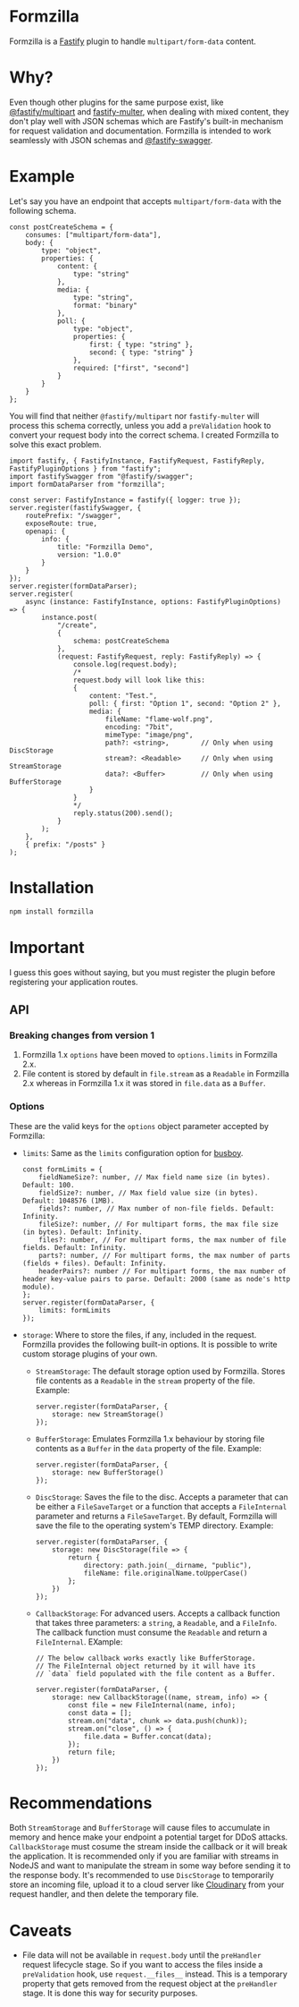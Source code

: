 # Formzilla

Formzilla is a [Fastify](http://fastify.io/) plugin to handle `multipart/form-data` content.

# Why?

Even though other plugins for the same purpose exist, like [@fastify/multipart][1] and [fastify-multer][2], when dealing with mixed content, they don't play well with JSON schemas which are Fastify's built-in mechanism for request validation and documentation. Formzilla is intended to work seamlessly with JSON schemas and [@fastify-swagger][3].

# Example

Let's say you have an endpoint that accepts `multipart/form-data` with the following schema.

```tsx
const postCreateSchema = {
	consumes: ["multipart/form-data"],
	body: {
		type: "object",
		properties: {
			content: {
				type: "string"
			},
			media: {
				type: "string",
				format: "binary"
			},
			poll: {
				type: "object",
				properties: {
					first: { type: "string" },
					second: { type: "string" }
				},
				required: ["first", "second"]
			}
		}
	}
};
```

You will find that neither `@fastify/multipart` nor `fastify-multer` will process this schema correctly, unless you add a `preValidation` hook to convert your request body into the correct schema. I created Formzilla to solve this exact problem.

```tsx
import fastify, { FastifyInstance, FastifyRequest, FastifyReply, FastifyPluginOptions } from "fastify";
import fastifySwagger from "@fastify/swagger";
import formDataParser from "formzilla";

const server: FastifyInstance = fastify({ logger: true });
server.register(fastifySwagger, {
	routePrefix: "/swagger",
	exposeRoute: true,
	openapi: {
		info: {
			title: "Formzilla Demo",
			version: "1.0.0"
		}
	}
});
server.register(formDataParser);
server.register(
	async (instance: FastifyInstance, options: FastifyPluginOptions) => {
		instance.post(
			"/create",
			{
				schema: postCreateSchema
			},
			(request: FastifyRequest, reply: FastifyReply) => {
				console.log(request.body);
				/*
				request.body will look like this:
				{
					content: "Test.",
					poll: { first: "Option 1", second: "Option 2" },
					media: {
						fileName: "flame-wolf.png",
						encoding: "7bit",
						mimeType: "image/png",
						path?: <string>,		// Only when using DiscStorage
						stream?: <Readable>		// Only when using StreamStorage
						data?: <Buffer>			// Only when using BufferStorage
					}
				}
				*/
				reply.status(200).send();
			}
		);
	},
	{ prefix: "/posts" }
);
```

# Installation

```sh
npm install formzilla
```

# Important

I guess this goes without saying, but you must register the plugin before registering your application routes.

## API

### Breaking changes from version 1

1. Formzilla 1.x `options` have been moved to `options.limits` in Formzilla 2.x.
2. File content is stored by default in `file.stream` as a `Readable` in Formzilla 2.x whereas in Formzilla 1.x it was stored in `file.data` as a `Buffer`.

### Options

These are the valid keys for the `options` object parameter accepted by Formzilla:

-   `limits`: Same as the `limits` configuration option for [busboy][4].

    ```tsx
    const formLimits = {
    	fieldNameSize?: number, // Max field name size (in bytes). Default: 100.
    	fieldSize?: number, // Max field value size (in bytes). Default: 1048576 (1MB).
    	fields?: number, // Max number of non-file fields. Default: Infinity.
    	fileSize?: number, // For multipart forms, the max file size (in bytes). Default: Infinity.
    	files?: number, // For multipart forms, the max number of file fields. Default: Infinity.
    	parts?: number, // For multipart forms, the max number of parts (fields + files). Default: Infinity.
    	headerPairs?: number // For multipart forms, the max number of header key-value pairs to parse. Default: 2000 (same as node's http module).
    };
    server.register(formDataParser, {
    	limits: formLimits
    });
    ```

-   `storage`: Where to store the files, if any, included in the request. Formzilla provides the following built-in options. It is possible to write custom storage plugins of your own.

    -   `StreamStorage`: The default storage option used by Formzilla. Stores file contents as a `Readable` in the `stream` property of the file. Example:
        ```tsx
        server.register(formDataParser, {
        	storage: new StreamStorage()
        });
        ```
    -   `BufferStorage`: Emulates Formzilla 1.x behaviour by storing file contents as a `Buffer` in the `data` property of the file. Example:
        ```tsx
        server.register(formDataParser, {
        	storage: new BufferStorage()
        });
        ```
    -   `DiscStorage`: Saves the file to the disc. Accepts a parameter that can be either a `FileSaveTarget` or a function that accepts a `FileInternal` parameter and returns a `FileSaveTarget`. By default, Formzilla will save the file to the operating system's TEMP directory. Example:
        ```tsx
        server.register(formDataParser, {
        	storage: new DiscStorage(file => {
        		return {
        			directory: path.join(__dirname, "public"),
        			fileName: file.originalName.toUpperCase()
        		};
        	})
        });
        ```
    -   `CallbackStorage`: For advanced users. Accepts a callback function that takes three parameters: a `string`, a `Readable`, and a `FileInfo`. The callback function must consume the `Readable` and return a `FileInternal`. EXample:

        ```tsx
        // The below callback works exactly like BufferStorage.
        // The FileInternal object returned by it will have its
        // `data` field populated with the file content as a Buffer.

        server.register(formDataParser, {
        	storage: new CallbackStorage((name, stream, info) => {
        		const file = new FileInternal(name, info);
        		const data = [];
        		stream.on("data", chunk => data.push(chunk));
        		stream.on("close", () => {
        			file.data = Buffer.concat(data);
        		});
        		return file;
        	})
        });
        ```

# Recommendations

Both `StreamStorage` and `BufferStorage` will cause files to accumulate in memory and hence make your endpoint a potential target for DDoS attacks. `CallbackStorage` must cosume the stream inside the callback or it will break the application. It is recommended only if you are familiar with streams in NodeJS and want to manipulate the stream in some way before sending it to the response body. It's recommended to use `DiscStorage` to temporarily store an incoming file, upload it to a cloud server like [Cloudinary][5] from your request handler, and then delete the temporary file.

# Caveats

-   File data will not be available in `request.body` until the `preHandler` request lifecycle stage. So if you want to access the files inside a `preValidation` hook, use `request.__files__` instead. This is a temporary property that gets removed from the request object at the `preHandler` stage. It is done this way for security purposes.

[1]: https://github.com/fastify/fastify-multipart
[2]: https://github.com/fox1t/fastify-multer
[3]: https://github.com/fastify/fastify-swagger
[4]: https://github.com/mscdex/busboy
[5]: https://cloudinary.com